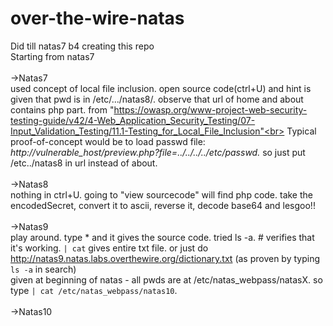 # over-the-wire-natas
Did till natas7 b4 creating this repo <br>
Starting from natas7<br><br>
->Natas7<br>
used concept of local file inclusion. open source code(ctrl+U) and hint is given that pwd is in /etc/.../natas8/. observe that url of home and about contains php part.
from "https://owasp.org/www-project-web-security-testing-guide/v42/4-Web_Application_Security_Testing/07-Input_Validation_Testing/11.1-Testing_for_Local_File_Inclusion"<br> Typical proof-of-concept would be to load passwd file:
<i>http://vulnerable_host/preview.php?file=../../../../etc/passwd. </i> so just put /etc../natas8 in url instead of about. <br> <br>
->Natas8<br>
nothing in ctrl+U. going to "view sourcecode" will find php code. take the encodedSecret, convert it to ascii, reverse it, decode base64 and lesgoo!! <br><br>
->Natas9<br>
play around. type * and it gives the source code. tried ls -a. # verifies that it's working. ```| cat``` gives entire txt file. or just do http://natas9.natas.labs.overthewire.org/dictionary.txt (as proven by typing ```ls -a``` in search)<br> given at beginning of natas - all pwds are at /etc/natas_webpass/natasX. so type ```| cat /etc/natas_webpass/natas10```.<br><br>
->Natas10<br>




